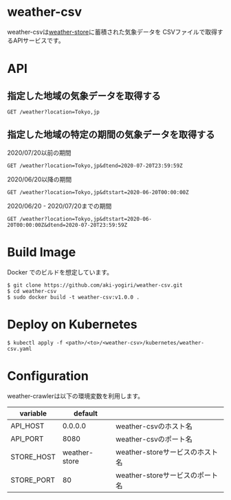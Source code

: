 # weather-csv

weather-csvは[weather-store](https://github.com/aki-yogiri/weather-store)に蓄積された気象データを
CSVファイルで取得するAPIサービスです。

# API

## 指定した地域の気象データを取得する

```
GET /weather?location=Tokyo,jp
```

## 指定した地域の特定の期間の気象データを取得する

2020/07/20以前の期間

```
GET /weather?location=Tokyo,jp&dtend=2020-07-20T23:59:59Z
```

2020/06/20以降の期間

```
GET /weather?location=Tokyo,jp&dtstart=2020-06-20T00:00:00Z
```


2020/06/20 - 2020/07/20までの期間

```
GET /weather?location=Tokyo,jp&dtstart=2020-06-20T00:00:00Z&dtend=2020-07-20T23:59:59Z
```

# Build Image

Docker でのビルドを想定しています。

```
$ git clone https://github.com/aki-yogiri/weather-csv.git
$ cd weather-csv
$ sudo docker build -t weather-csv:v1.0.0 .
```

# Deploy on Kubernetes

```
$ kubectl apply -f <path>/<to>/<weather-csv>/kubernetes/weather-csv.yaml
```


# Configuration

weather-crawlerは以下の環境変数を利用します。

| variable | default | |
|----------|---------|-|
| API_HOST | 0.0.0.0 | weather-csvのホスト名 |
| API_PORT | 8080 | weather-csvのポート名 |
| STORE_HOST | weather-store | weather-storeサービスのホスト名 |
| STORE_PORT | 80 | weather-storeサービスのポート名 |
